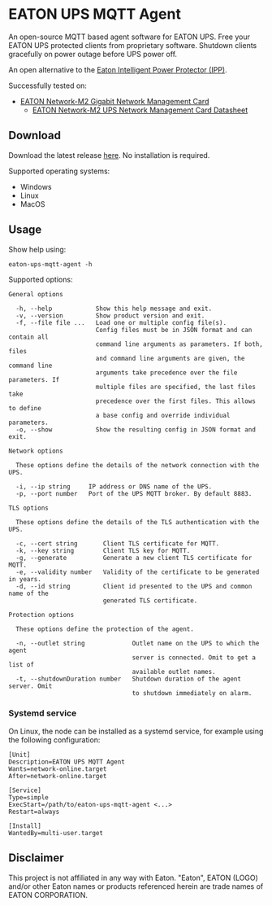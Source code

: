 # EATON UPS MQTT Agent

An open-source MQTT based agent software for EATON UPS.
Free your EATON UPS protected clients from proprietary software.
Shutdown clients gracefully on power outage before UPS power off.

An open alternative to the [Eaton Intelligent Power Protector (IPP)](https://www.eaton.com/in/en-us/catalog/backup-power-ups-surge-it-power-distribution/eaton-intelligent-power-protector.html).

Successfully tested on:

- [EATON Network-M2 Gigabit Network Management Card](https://www.eaton.com/us/en-us/catalog/backup-power-ups-surge-it-power-distribution/eaton-gigabit-network-card---na/network-m2.html)
    - [EATON Network-M2 UPS Network Management Card Datasheet](https://www.eaton.com/content/dam/eaton/products/backup-power-ups-surge-it-power-distribution/power-management-software-connectivity/eaton-gigabit-network-card/eaton-network-m2-user-guide.pdf)

## Download

Download the latest release [here](https://github.com/aximut/eaton-ups-mqtt-agent/releases/latest). No installation is required.

Supported operating systems:
- Windows
- Linux
- MacOS

## Usage

Show help using:

```
eaton-ups-mqtt-agent -h
```

Supported options:

```
General options

  -h, --help            Show this help message and exit.
  -v, --version         Show product version and exit.
  -f, --file file ...   Load one or multiple config file(s).
                        Config files must be in JSON format and can contain all
                        command line arguments as parameters. If both, files
                        and command line arguments are given, the command line
                        arguments take precedence over the file parameters. If
                        multiple files are specified, the last files take
                        precedence over the first files. This allows to define
                        a base config and override individual parameters.
  -o, --show            Show the resulting config in JSON format and exit.

Network options

  These options define the details of the network connection with the UPS.

  -i, --ip string     IP address or DNS name of the UPS.
  -p, --port number   Port of the UPS MQTT broker. By default 8883.

TLS options

  These options define the details of the TLS authentication with the UPS.

  -c, --cert string       Client TLS certificate for MQTT.
  -k, --key string        Client TLS key for MQTT.
  -g, --generate          Generate a new client TLS certificate for MQTT.
  -e, --validity number   Validity of the certificate to be generated in years.
  -d, --id string         Client id presented to the UPS and common name of the
                          generated TLS certificate.

Protection options

  These options define the protection of the agent.

  -n, --outlet string             Outlet name on the UPS to which the agent
                                  server is connected. Omit to get a list of
                                  available outlet names.
  -t, --shutdownDuration number   Shutdown duration of the agent server. Omit
                                  to shutdown immediately on alarm.
```

### Systemd service

On Linux, the node can be installed as a systemd service, for example using the following configuration:
```
[Unit]
Description=EATON UPS MQTT Agent
Wants=network-online.target
After=network-online.target

[Service]
Type=simple
ExecStart=/path/to/eaton-ups-mqtt-agent <...>
Restart=always

[Install]
WantedBy=multi-user.target
```

## Disclaimer

This project is not affiliated in any way with Eaton.
"Eaton", EATON (LOGO) and/or other Eaton names or products referenced herein are trade names of EATON CORPORATION.

